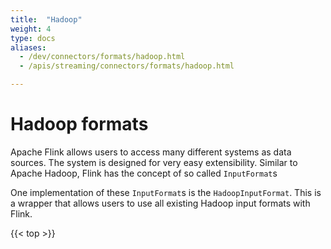 ```yaml
---
title:  "Hadoop"
weight: 4
type: docs
aliases:
  - /dev/connectors/formats/hadoop.html
  - /apis/streaming/connectors/formats/hadoop.html

---
```

<!--
Licensed to the Apache Software Foundation (ASF) under one
or more contributor license agreements.  See the NOTICE file
distributed with this work for additional information
regarding copyright ownership.  The ASF licenses this file
to you under the Apache License, Version 2.0 (the
"License"); you may not use this file except in compliance
with the License.  You may obtain a copy of the License at

  http://www.apache.org/licenses/LICENSE-2.0

Unless required by applicable law or agreed to in writing,
software distributed under the License is distributed on an
"AS IS" BASIS, WITHOUT WARRANTIES OR CONDITIONS OF ANY
KIND, either express or implied.  See the License for the
specific language governing permissions and limitations
under the License.
-->

# Hadoop formats

Apache Flink allows users to access many different systems as data sources.
The system is designed for very easy extensibility. Similar to Apache Hadoop, Flink has the concept
of so called `InputFormat`s

One implementation of these `InputFormat`s is the `HadoopInputFormat`. This is a wrapper that allows
users to use all existing Hadoop input formats with Flink.

{{< top >}}
